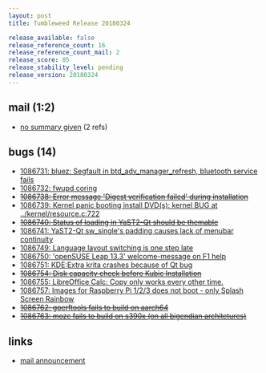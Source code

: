 ```yaml
---
layout: post
title: Tumbleweed Release 20180324

release_available: false
release_reference_count: 16
release_reference_count_mail: 2
release_score: 85
release_stability_level: pending
release_version: 20180324
---
```


## mail (1:2)

- [no summary given](https://lists.opensuse.org/opensuse-factory/2018-03/msg00629.html) (2 refs)

## bugs (14)

<!--more-->

- [1086731: bluez: Segfault in btd_adv_manager_refresh, bluetooth service fails](https://bugzilla.opensuse.org/show_bug.cgi?id=1086731)
- [1086732: fwupd coring](https://bugzilla.opensuse.org/show_bug.cgi?id=1086732)
- ~~[1086738: Error message 'Digest verification failed' during installation](https://bugzilla.opensuse.org/show_bug.cgi?id=1086738)~~
- [1086739: Kernel panic booting install DVD(s): kernel BUG at ../kernel/resource.c:722](https://bugzilla.opensuse.org/show_bug.cgi?id=1086739)
- ~~[1086740: Status of loading in YaST2-Qt should be themable](https://bugzilla.opensuse.org/show_bug.cgi?id=1086740)~~
- [1086741: YaST2-Qt sw_single's padding causes lack of menubar continuity](https://bugzilla.opensuse.org/show_bug.cgi?id=1086741)
- [1086749: Language layout switching is one step late](https://bugzilla.opensuse.org/show_bug.cgi?id=1086749)
- [1086750: 'openSUSE Leap 13.3' welcome-message on F1 help](https://bugzilla.opensuse.org/show_bug.cgi?id=1086750)
- [1086751: KDE:Extra krita crashes because of Qt bug](https://bugzilla.opensuse.org/show_bug.cgi?id=1086751)
- ~~[1086754: Disk capacity check before Kubic Installation](https://bugzilla.opensuse.org/show_bug.cgi?id=1086754)~~
- [1086755: LibreOffice Calc: Copy only works every other time.](https://bugzilla.opensuse.org/show_bug.cgi?id=1086755)
- [1086757: Images for Raspberry Pi 1/2/3 does not boot - only Splash Screen Rainbow](https://bugzilla.opensuse.org/show_bug.cgi?id=1086757)
- ~~[1086762: gperftools fails to build on aarch64](https://bugzilla.opensuse.org/show_bug.cgi?id=1086762)~~
- ~~[1086763: mozc fails to build on s390x (on all bigendian architetures)](https://bugzilla.opensuse.org/show_bug.cgi?id=1086763)~~



## links

- [mail announcement](https://lists.opensuse.org/opensuse-factory/2018-03/msg00616.html)
